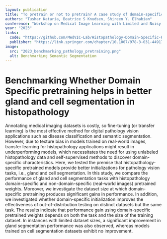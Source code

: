 ```yaml
---
layout: publication
title: "To pretrain or not to pretrain? A case study of domain-specific pretraining for semantic segmentation in histopathology"
authors: "Tushar Kataria, Beatrice S Knudsen, Shireen Y. Elhabian"
conference: "Workshop on Medical Image Learning with Limited and Noisy Data"
year: "2023"
links: 
  code: "https://github.com/MedVIC-Lab/Histopathology-Domain-Specific-Pretraining"
  publisher: "https://link.springer.com/chapter/10.1007/978-3-031-44917-8_24"
image:
  src: "2023_benchmarking_pathology_pretraining.png"
  alt: Benchmarking Semantic Segmentation
---
```


# Benchmarking Whether Domain Specific pretraining helps in better gland and cell segmentation in histopathology

Annotating medical imaging datasets is costly, so fine-tuning (or transfer learning) is the most effective method for digital pathology vision applications such as disease classification and semantic segmentation. However, due to texture bias in models trained on real-world images, transfer learning for histopathology applications might result in underperforming models, which necessitates the need for using unlabeled histopathology data and self-supervised methods to discover domain-specific characteristics. Here, we tested the premise that histopathology-specific pretrained models provide better initializations for pathology vision tasks, i.e., gland and cell segmentation. In this study, we compare the performance of gland and cell segmentation tasks with histopathology domain-specific and non-domain-specific (real-world images) pretrained weights. Moreover, we investigate the dataset size at which domain-specific pretraining produces significant gains in performance. In addition, we investigated whether domain-specific initialization improves the effectiveness of out-of-distribution testing on distinct datasets but the same task. The results indicate that performance gain using domain-specific pretrained weights depends on both the task and the size of the training dataset. In instances with limited dataset sizes, a significant improvement in gland segmentation performance was also observed, whereas models trained on cell segmentation datasets exhibit no improvement.
